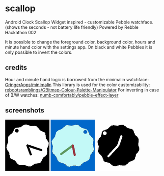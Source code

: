 # scallop
Android Clock Scallop Widget inspired - customizable Pebble watchface.
(shows the seconds - not battery life friendly)
Powered by Rebble Hackathon 002

It is possible to change the foreground color, background color, hours and minute hand color with the settings app. On black and white Pebbles it is only possible to invert the colors.

## credits

Hour and minute hand logic is borrowed from the minimalin watchface:
[GringerApps/minimalin](https://github.com/GringerApps/minimalin)
This library is used for the color customizability:
[rebootsramblings/GBitmap-Colour-Palette-Manipulator](https://github.com/rebootsramblings/GBitmap-Colour-Palette-Manipulator)
For inverting in case of B/W watches:
[numb-comfortably/pebble-effect-layer](https://github.com/numb-comfortably/pebble-effect-layer)



## screenshots

![b/w](screenshots/aplite-diorite-1.png) ![color](screenshots/basalt-1.png) ![b/w](screenshots/aplite-diorite-2.png)